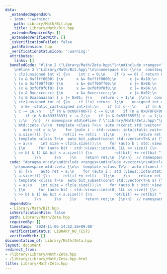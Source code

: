 ```yaml
---
data:
  _extendedDependsOn:
  - icon: ':warning:'
    path: Library/Math/Bit.hpp
    title: Library/Math/Bit.hpp
  _extendedRequiredBy: []
  _extendedVerifiedWith: []
  _isVerificationFailed: false
  _pathExtension: hpp
  _verificationStatusIcon: ':warning:'
  attributes:
    links: []
  bundledCode: "#line 2 \"Library/Math/Zeta.hpp\"\n\n#include <ranges>\n#include <vector>\n\
    \n#line 2 \"Library/Math/Bit.hpp\"\n\nnamespace mtd {\n\n  constexpr unsigned\
    \ clz(unsigned int x) {\n    int c = 0;\n    if (x == 0) { return 0; }\n    if\
    \ (x & 0xffff0000) {\n      x &= 0xffff0000;\n      c |= 0x10;\n    }\n    if\
    \ (x & 0xff00ff00) {\n      x &= 0xff00ff00;\n      c |= 0x08;\n    }\n    if\
    \ (x & 0xf0f0f0f0) {\n      x &= 0xf0f0f0f0;\n      c |= 0x04;\n    }\n    if\
    \ (x & 0xcccccccc) {\n      x &= 0xcccccccc;\n      c |= 0x02;\n    }\n    if\
    \ (x & 0xaaaaaaaa) { c |= 0x01; }\n    return c + 1;\n  }\n\n  constexpr unsigned\
    \ ctz(unsigned int n) {\n    if (!n) return -1;\n    unsigned int c = 32;\n  \
    \  n &= -static_cast<signed int>(n);\n    if (n) c--;\n    if (n & 0x0000FFFF)\
    \ c -= 16;\n    if (n & 0x00FF00FF) c -= 8;\n    if (n & 0x0F0F0F0F) c -= 4;\n\
    \    if (n & 0x33333333) c -= 2;\n    if (n & 0x55555555) c -= 1;\n    return\
    \ c;\n  }\n}  // namespace mtd\n#line 7 \"Library/Math/Zeta.hpp\"\n\nnamespace\
    \ mtd::zeta {\n\n  template <class T>\n  auto n(const std::vector<T>& a) {\n \
    \   auto ret = a;\n    for (auto i : std::views::iota(static_cast<size_t>(1),\
    \ a.size())) {\n      ret[i] += ret[i - 1];\n    }\n    return ret;\n  }\n\n \
    \ template <class T>\n  auto bit_subset(const std::vector<T>& a) {\n    auto ret\
    \ = a;\n    int size = clz(a.size());\n    for (auto b : std::views::iota(0, size))\
    \ {\n      for (auto bit : std::views::iota(0, 1LL << size)) {\n        if (((bit\
    \ >> b) & 1) && bit < a.size()) {\n          ret[bit] += ret[bit ^ (1LL << b)];\n\
    \        }\n      }\n    }\n    return ret;\n  }\n\n}  // namespace mtd::zeta\n"
  code: "#pragma once\n\n#include <ranges>\n#include <vector>\n\n#include \"./Bit.hpp\"\
    \n\nnamespace mtd::zeta {\n\n  template <class T>\n  auto n(const std::vector<T>&\
    \ a) {\n    auto ret = a;\n    for (auto i : std::views::iota(static_cast<size_t>(1),\
    \ a.size())) {\n      ret[i] += ret[i - 1];\n    }\n    return ret;\n  }\n\n \
    \ template <class T>\n  auto bit_subset(const std::vector<T>& a) {\n    auto ret\
    \ = a;\n    int size = clz(a.size());\n    for (auto b : std::views::iota(0, size))\
    \ {\n      for (auto bit : std::views::iota(0, 1LL << size)) {\n        if (((bit\
    \ >> b) & 1) && bit < a.size()) {\n          ret[bit] += ret[bit ^ (1LL << b)];\n\
    \        }\n      }\n    }\n    return ret;\n  }\n\n}  // namespace mtd::zeta\n"
  dependsOn:
  - Library/Math/Bit.hpp
  isVerificationFile: false
  path: Library/Math/Zeta.hpp
  requiredBy: []
  timestamp: '2024-11-06 14:52:36+09:00'
  verificationStatus: LIBRARY_NO_TESTS
  verifiedWith: []
documentation_of: Library/Math/Zeta.hpp
layout: document
redirect_from:
- /library/Library/Math/Zeta.hpp
- /library/Library/Math/Zeta.hpp.html
title: Library/Math/Zeta.hpp
---
```

